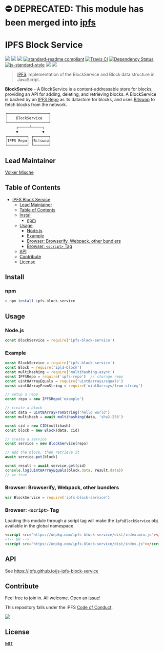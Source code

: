 ⛔️ DEPRECATED: This module has been merged into [ipfs](https://github.com/ipfs/js-ipfs) <!-- omit in toc -->
======

# IPFS Block Service

[![](https://img.shields.io/badge/made%20by-Protocol%20Labs-blue.svg?style=flat-square)](http://ipn.io)
[![](https://img.shields.io/badge/project-IPFS-blue.svg?style=flat-square)](http://ipfs.io/)
[![](https://img.shields.io/badge/freenode-%23ipfs-blue.svg?style=flat-square)](http://webchat.freenode.net/?channels=%23ipfs)
[![standard-readme compliant](https://img.shields.io/badge/standard--readme-OK-green.svg?style=flat-square)](https://github.com/RichardLitt/standard-readme)
[![Travis CI](https://flat.badgen.net/travis/ipfs/js-ipfs-block-service)](https://travis-ci.com/ipfs/js-ipfs-block-service)
[![Dependency Status](https://david-dm.org/ipfs/js-ipfs-block-service.svg?style=flat-square)](https://david-dm.org/ipfs/js-ipfs-block-service)
[![js-standard-style](https://img.shields.io/badge/code%20style-standard-brightgreen.svg?style=flat-square)](https://github.com/feross/standard)
![](https://img.shields.io/badge/npm-%3E%3D3.0.0-orange.svg?style=flat-square)
![](https://img.shields.io/badge/Node.js-%3E%3D4.0.0-orange.svg?style=flat-square)

> [IPFS][ipfs] implementation of the BlockService and Block data structure in JavaScript.

**BlockService** - A BlockService is a content-addressable store for blocks, providing an API for adding, deleting, and retrieving blocks. A BlockService is backed by an [IPFS Repo][repo] as its datastore for blocks, and uses [Bitswap][bitswap] to fetch blocks from the network.

```markdown
┌───────────────────┐
│    BlockService   │
└───────────────────┘
     ┌─────┴─────┐
     ▼           ▼
┌─────────┐ ┌───────┐
│IPFS Repo│ |Bitswap│
└─────────┘ └───────┘
```

## Lead Maintainer

[Volker Mische](https://github.com/vmx)

## Table of Contents

- [IPFS Block Service](#ipfs-block-service)
  - [Lead Maintainer](#lead-maintainer)
  - [Table of Contents](#table-of-contents)
  - [Install](#install)
    - [npm](#npm)
  - [Usage](#usage)
    - [Node.js](#nodejs)
    - [Example](#example)
    - [Browser: Browserify, Webpack, other bundlers](#browser-browserify-webpack-other-bundlers)
    - [Browser: `<script>` Tag](#browser-script-tag)
  - [API](#api)
  - [Contribute](#contribute)
  - [License](#license)

## Install

### npm

```sh
> npm install ipfs-block-service
```

## Usage

### Node.js

```js
const BlockService = require('ipfs-block-service')
```


### Example

```js
const BlockService = require('ipfs-block-service')
const Block = require('ipld-block')
const multihashing = require('multihashing-async')
const IPFSRepo = require('ipfs-repo')  // storage repo
const uint8ArrayEquals = require('uint8arrays/equals')
const uint8ArrayFromString = require('uint8arrays/from-string')

// setup a repo
const repo = new IPFSRepo('example')

// create a block
const data = uint8ArrayFromString('hello world')
const multihash = await multihashing(data, 'sha2-256')

const cid = new CID(multihash)
const block = new Block(data, cid)

// create a service
const service = new BlockService(repo)

// add the block, then retrieve it
await service.put(block)

const result = await service.get(cid)
console.log(uint8ArrayEquals(block.data, result.data))
// => true
```

### Browser: Browserify, Webpack, other bundlers

```JavaScript
var BlockService = require('ipfs-block-service')
```

### Browser: `<script>` Tag

Loading this module through a script tag will make the `IpfsBlockService` obj available in
the global namespace.

```html
<script src="https://unpkg.com/ipfs-block-service/dist/index.min.js"></script>
<!-- OR -->
<script src="https://unpkg.com/ipfs-block-service/dist/index.js"></script>
```

## API

See https://ipfs.github.io/js-ipfs-block-service

## Contribute

Feel free to join in. All welcome. Open an [issue](https://github.com/ipfs/js-ipfs-block-service/issues)!

This repository falls under the IPFS [Code of Conduct](https://github.com/ipfs/community/blob/master/code-of-conduct.md).

[![](https://cdn.rawgit.com/jbenet/contribute-ipfs-gif/master/img/contribute.gif)](https://github.com/ipfs/community/blob/master/CONTRIBUTING.md)

## License

[MIT](LICENSE)

[ipfs]: https://ipfs.io
[bitswap]: https://github.com/ipfs/specs/tree/master/bitswap
[repo]: https://github.com/ipfs/specs/tree/master/repo
